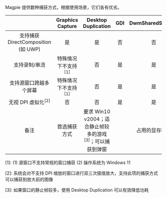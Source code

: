 Magpie 提供数种捕获方式，根据使用场景，它们各有优劣。

| | Graphics Capture | Desktop Duplication | GDI | DwmSharedSurface |
| :---: | :---: | :---: | :---: |:---: |
| 支持捕获 DirectComposition (如 UWP) | 是 | 是 | 否 | 否 |
| 支持录制/串流 | 特殊情况下不支持<sup>[1]</sup> | 否 | 是 | 是 |
| 支持源窗口跨越多个屏幕 | 特殊情况下不支持<sup>[1]</sup> | 否 | 是 | 是 |
| 无视 DPI 虚拟化<sup>[2]</sup> | 否 | 否 | 是| 是 |
| 备注 | 首选捕获方式 | 要求 Win10 v2004；适合静止帧较多的游戏<sup>[3]</sup>；可以捕获到弹窗 | | 占用的显存较少 |


[1]: (1) 源窗口不支持常规的窗口捕获 (2) 操作系统为 Windows 11

[2]: 系统会对不支持 DPI 缩放的窗口进行双三次插值放大，支持此项的捕获方式可以捕获到放大前的图像

[3]: 如果窗口的静止帧较多，使用 Desktop Duplication 可以有效降低功耗

